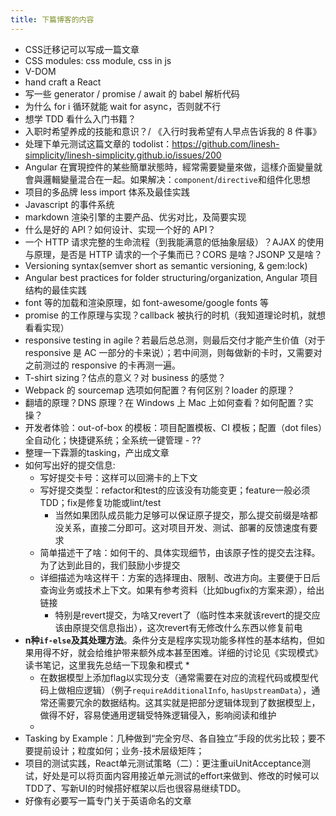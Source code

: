 ```yaml
---
title: 下篇博客的内容
---
```


* CSS迁移记可以写成一篇文章
* CSS modules: css module, css in js 
* V-DOM
* hand craft a React
* 写一些 generator / promise / await 的 babel 解析代码
* 为什么 for i 循环就能 wait for async，否则就不行
* 想学 TDD 看什么入门书籍？
* 入职时希望养成的技能和意识？/ 《入行时我希望有人早点告诉我的 8 件事》
* 处理下单元测试这篇文章的 todolist：https://github.com/linesh-simplicity/linesh-simplicity.github.io/issues/200
* Angular 在實現控件的某些簡單狀態時，經常需要變量來做，這樣介面變量就會與邏輯變量混合在一起。如果解决：`component`/`directive`和组件化思想
* 项目的多品牌 less import 体系及最佳实践
* Javascript 的事件系统
* markdown 渲染引擎的主要产品、优劣对比，及简要实现
* 什么是好的 API？如何设计、实现一个好的 API？
* 一个 HTTP 请求完整的生命流程（到我能满意的低抽象层级）？AJAX 的使用与原理，是否是 HTTP 请求的一个子集而已？CORS 是啥？JSONP 又是啥？
* Versioning syntax(semver short as semantic versioning, & gem:lock)
* Angular best practices for folder structuring/organization, Angular 项目结构的最佳实践
* font 等的加载和渲染原理，如 font-awesome/google fonts 等
* promise 的工作原理与实现？callback 被执行的时机（我知道理论时机，就想看看实现）
* responsive testing in agile？若最后总总测，则最后交付才能产生价值（对于 responsive 是 AC 一部分的卡来说）；若中间测，则每做新的卡时，又需要对之前测过的 responsive 的卡再测一遍。
* T-shirt sizing？估点的意义？对 business 的感觉？
* Webpack 的 sourcemap 选项如何配置？有何区别？loader 的原理？
* 翻墙的原理？DNS 原理？在 Windows 上 Mac 上如何查看？如何配置？实操？
* 开发者体验：out-of-box 的模板：项目配置模板、CI 模板；配置（dot files）全自动化；快捷键系统；全系统一键管理 - ??
* 整理一下霖灏的tasking，产出成文章
* 如何写出好的提交信息:
  * 写好提交卡号：这样可以回溯卡的上下文
  * 写好提交类型：refactor和test的应该没有功能变更；feature一般必须TDD；fix是修复功能或lint/test
    * 当然如果团队成员能力足够可以保证原子提交，那么提交前缀是啥都没关系，直接二分即可。这对项目开发、测试、部署的反馈速度有要求
  * 简单描述干了啥：如何干的、具体实现细节，由该原子性的提交去注释。为了达到此目的，我们鼓励小步提交
  * 详细描述为啥这样干：方案的选择理由、限制、改进方向。主要便于日后查询业务或技术上下文。如果有参考资料（比如bugfix的方案来源），给出链接
    * 特别是revert提交，为啥又revert了（临时性本来就该revert的提交应该由原提交信息指出），这次revert有无修改什么东西以修复前电
* **n种`if-else`及其处理方法**。条件分支是程序实现功能多样性的基本结构，但如果用得不好，就会给维护带来额外成本甚至困难。详细的讨论见《实现模式》读书笔记，这里我先总结一下现象和模式
  * 
  * 在数据模型上添加flag以实现分支（通常需要在对应的流程代码或模型代码上做相应逻辑）（例子`requireAdditionalInfo`, `hasUpstreamData`），通常还需要冗余的数据结构。这其实就是把部分逻辑体现到了数据模型上，做得不好，容易使通用逻辑受特殊逻辑侵入，影响阅读和维护
  * 
* Tasking by Example：几种做到“完全穷尽、各自独立”手段的优劣比较；要不要提前设计；粒度如何；业务-技术层级矩阵；
* 项目的测试实践，React单元测试策略（二）：更注重uiUnitAcceptance测试，好处是可以将页面内容用接近单元测试的effort来做到、修改的时候可以TDD了、写新UI的时候搭好框架以后也很容易继续TDD。
* 好像有必要写一篇专门关于英语命名的文章
